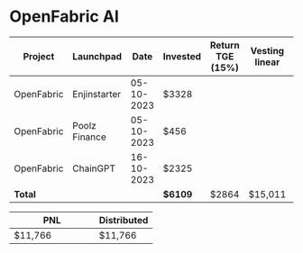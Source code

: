 # OpenFabric AI



<table data-full-width="true"><thead><tr><th width="141">Project</th><th width="138">Launchpad</th><th width="132">Date</th><th width="133">Invested</th><th>Return TGE (15%)</th><th width="180">Vesting linear</th><th>PNL</th></tr></thead><tbody><tr><td>OpenFabric</td><td>Enjinstarter</td><td>05-10-2023</td><td>$3328</td><td></td><td></td><td></td></tr><tr><td>OpenFabric</td><td>Poolz Finance</td><td>05-10-2023</td><td>$456</td><td></td><td></td><td></td></tr><tr><td>OpenFabric</td><td>ChainGPT</td><td>16-10-2023</td><td>$2325</td><td></td><td></td><td></td></tr><tr><td><strong>Total</strong></td><td></td><td></td><td><strong>$6109</strong></td><td>$2864</td><td>$15,011</td><td><mark style="color:green;">$11,766</mark></td></tr></tbody></table>

<table data-full-width="true"><thead><tr><th width="135">PNL</th><th>Distributed</th></tr></thead><tbody><tr><td>$11,766</td><td>$11,766</td></tr></tbody></table>
